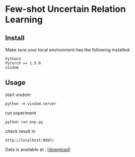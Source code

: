 # Few-shot Uncertain Relation Learning

## Install
Make sure your local environment has the following installed:
```
Python3
Pytorch >= 1.5.0
visdom 
```

## Usage
start visdom
```
python -m visdom.server
```
run experiment
```
python run_exp.py
```
check result in 
```
http://localhost:8097/
```

Data is available at : [[download]](https://drive.google.com/file/d/1_B4pvegXsjiRX3BTv4m6IoSglYVw9NrO/view?usp=sharing)
